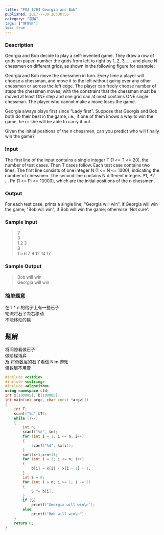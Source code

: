 ```yaml
---
title: "POJ 1704 Georgia and Bob"
published: 2017-7-30 20:30:56
category: "题解"
tags: ["博弈论"]
toc: true
---
```


### Description

Georgia and Bob decide to play a self-invented game. They draw a row of grids on paper, number the grids from left to right by 1, 2, 3, ..., and place N chessmen on different grids, as shown in the following figure for example: 
<!--more-->

Georgia and Bob move the chessmen in turn. Every time a player will choose a chessman, and move it to the left without going over any other chessmen or across the left edge. The player can freely choose number of steps the chessman moves, with the constraint that the chessman must be moved at least ONE step and one grid can at most contains ONE single chessman. The player who cannot make a move loses the game. 

Georgia always plays first since "Lady first". Suppose that Georgia and Bob both do their best in the game, i.e., if one of them knows a way to win the game, he or she will be able to carry it out. 

Given the initial positions of the n chessmen, can you predict who will finally win the game? 

### Input

The first line of the input contains a single integer T (1 <= T <= 20), the number of test cases. Then T cases follow. Each test case contains two lines. The first line consists of one integer N (1 <= N <= 1000), indicating the number of chessmen. The second line contains N different integers P1, P2 ... Pn (1 <= Pi <= 10000), which are the initial positions of the n chessmen.
### Output

For each test case, prints a single line, "Georgia will win", if Georgia will win the game; "Bob will win", if Bob will win the game; otherwise 'Not sure'.  

### Sample Input

>2  
3  
1 2 3  
8  
1 5 6 7 9 12 14 17  

### Sample Output

>Bob will win  
Georgia will win  

### 简单题意

在 1 * n 的格子上有一些石子  
轮流将石子向右移动  
不能移动的输  

## 题解

将间隙看做石子  
做阶梯博弈  
及 将奇数层的石子看做 Nim 游戏  
偶数层不用管  

```c++
#include <cstdio>
#include <cstring>
#include <algorithm>
using namespace std;
int x[100005], b[100005];
int main(int argc, char const *argv[])
{
    int T;
    scanf("%d",&T);
    while (T--)
    {
        int n;
        scanf("%d", &n);
        for (int i = 1; i <= n; i++)
        {
            scanf("%d", &x[i]);
        }
        sort(x+1,x+n+1);
        for (int i = 1; i <= n; i++)
        {
            b[i] = x[i] - x[i - 1] - 1;
        }
        int S = 0;
        for (int i = n; i >= 1; i -= 2)
        {
            S ^= b[i];
        }
        if (S)
            printf("Georgia will win\n");
        else
            printf("Bob will win\n");
    }
    return 0;
}

```